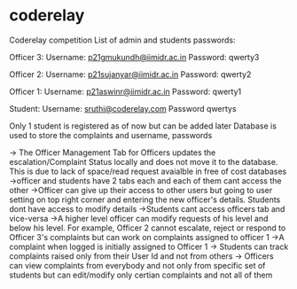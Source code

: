 # coderelay
Coderelay competition
List of admin and students passwords:

Officer 3:
Username: p21gmukundh@iimidr.ac.in
Password: qwerty3

Officer 2:
Username: p21sujanyar@iimidr.ac.in
Password: qwerty2

Officer 1:
Username: p21aswinr@iimidr.ac.in
Password: qwerty1

Student:
Username: sruthi@coderelay.com
Password qwertys



Only 1 student is registered as of now but can be added later
Database is used to store the complaints and username, passwords

-> The Officer Management Tab for Officers updates the escalation/Complaint Status locally and does not move it to the database. This is due to lack of space/read request avaialble in free of cost databases
->officer and students have 2 tabs each and each of them cant access the other
->Officer can give up their access to other users but going to user setting on top right corner and entering the new officer's details. Students dont have access to modify details
->Students cant access officers tab and vice-versa
->A higher level officer can modify requests of his level and below his level. For example, Officer 2 cannot escalate, reject or respond to Officer 3's complaints but can work on complaints assigned to officer 1
->A complaint when logged is initially assigned to Officer 1
-> Students can track complaints raised only from their User Id and not from others
-> Officers can view complaints from everybody and not only from specific set of students but can edit/modify only certian complaints and not all of them
